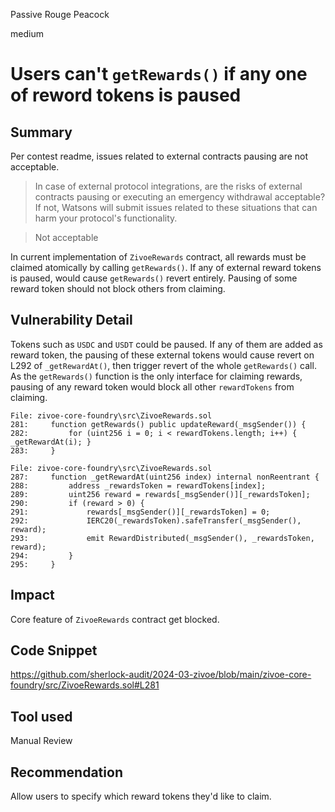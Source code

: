 Passive Rouge Peacock

medium

# Users can't ````getRewards()```` if any one of reword tokens is paused

## Summary
Per contest readme, issues related to  external contracts pausing are not acceptable.
>In case of external protocol integrations, are the risks of external contracts pausing or executing an emergency withdrawal acceptable? If not, Watsons will submit issues related to these situations that can harm your protocol's functionality.

>Not acceptable

In current implementation of ````ZivoeRewards```` contract, all rewards must be claimed atomically by calling ````getRewards()````. If any of external reward tokens is paused, would cause ````getRewards()```` revert entirely. Pausing of some reward token should not block others from claiming.

## Vulnerability Detail
Tokens such as ````USDC```` and ````USDT```` could be paused. If any of them are added as reward token, the pausing of these external tokens would cause revert on L292 of ````_getRewardAt()````, then trigger revert of the whole ````getRewards()```` call. As the ````getRewards()```` function is the only interface for claiming rewards, pausing of any reward token would block all other ````rewardTokens```` from claiming.
```solidity
File: zivoe-core-foundry\src\ZivoeRewards.sol
281:     function getRewards() public updateReward(_msgSender()) {
282:         for (uint256 i = 0; i < rewardTokens.length; i++) { _getRewardAt(i); }
283:     }

File: zivoe-core-foundry\src\ZivoeRewards.sol
287:     function _getRewardAt(uint256 index) internal nonReentrant {
288:         address _rewardsToken = rewardTokens[index];
289:         uint256 reward = rewards[_msgSender()][_rewardsToken];
290:         if (reward > 0) {
291:             rewards[_msgSender()][_rewardsToken] = 0;
292:             IERC20(_rewardsToken).safeTransfer(_msgSender(), reward);
293:             emit RewardDistributed(_msgSender(), _rewardsToken, reward);
294:         }
295:     }

```

## Impact
Core feature of ````ZivoeRewards```` contract get blocked.

## Code Snippet
https://github.com/sherlock-audit/2024-03-zivoe/blob/main/zivoe-core-foundry/src/ZivoeRewards.sol#L281

## Tool used

Manual Review

## Recommendation
Allow users to specify which reward tokens they'd like to claim.
